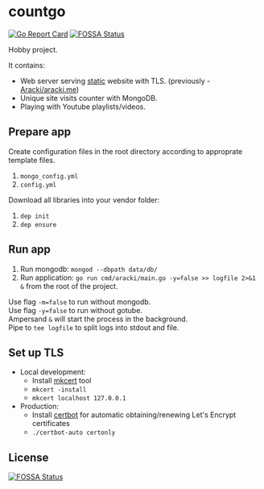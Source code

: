 # countgo 
[![Go Report Card](https://goreportcard.com/badge/github.com/aracki/countgo)](https://goreportcard.com/report/github.com/aracki/countgo) 
[![FOSSA Status](https://app.fossa.io/api/projects/git%2Bgithub.com%2FAracki%2Fcountgo.svg?type=shield)](https://app.fossa.io/projects/git%2Bgithub.com%2FAracki%2Fcountgo?ref=badge_shield)

Hobby project.<br>

It contains:
* Web server serving [static](https://github.com/Aracki/countgo/tree/master/static) website with TLS. (previously - [Aracki/aracki.me](https://github.com/Aracki/aracki.me))
* Unique site visits counter with MongoDB.
* Playing with Youtube playlists/videos.

## Prepare app

Create configuration files in the root directory according to approprate template files.

1. `mongo_config.yml`
2. `config.yml`

Download all libraries into your vendor folder:

1. `dep init`
2. `dep ensure`

## Run app

1. Run mongodb: `mongod --dbpath data/db/`
2. Run application: `go run cmd/aracki/main.go -y=false >> logfile 2>&1 &` from the root of the project. 

Use flag `-m=false` to run without mongodb.<br>
Use flag `-y=false` to run without gotube.<br>
Ampersand `&` will start the process in the background.<br>
Pipe to `tee logfile` to split logs into stdout and file.<br>

## Set up TLS

* Local development:
    * Install [mkcert](https://github.com/FiloSottile/mkcert) tool
    * `mkcert -install`
    * `mkcert localhost 127.0.0.1`
* Production:
    * Install [certbot](https://github.com/certbot/certbot) for automatic obtaining/renewing Let's Encrypt certificates
    * `./certbot-auto certonly`
    

## License
[![FOSSA Status](https://app.fossa.io/api/projects/git%2Bgithub.com%2FAracki%2Fcountgo.svg?type=large)](https://app.fossa.io/projects/git%2Bgithub.com%2FAracki%2Fcountgo?ref=badge_large)
